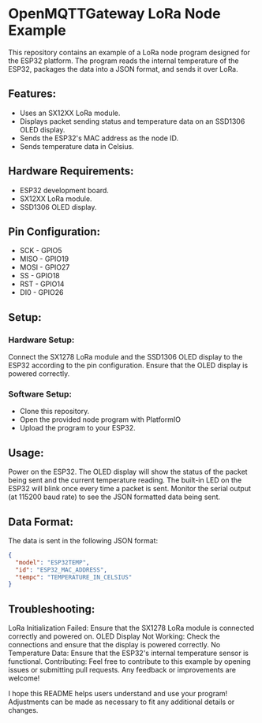 # OpenMQTTGateway LoRa Node Example
This repository contains an example of a LoRa node program designed for the ESP32 platform. The program reads the internal temperature of the ESP32, packages the data into a JSON format, and sends it over LoRa.

## Features:
* Uses an SX12XX LoRa module.
* Displays packet sending status and temperature data on an SSD1306 OLED display.
* Sends the ESP32's MAC address as the node ID.
* Sends temperature data in Celsius.

## Hardware Requirements:
* ESP32 development board.
* SX12XX LoRa module.
* SSD1306 OLED display.

## Pin Configuration:
* SCK  - GPIO5
* MISO - GPIO19
* MOSI - GPIO27
* SS   - GPIO18
* RST  - GPIO14
* DI0  - GPIO26

## Setup:
### Hardware Setup:

Connect the SX1278 LoRa module and the SSD1306 OLED display to the ESP32 according to the pin configuration.
Ensure that the OLED display is powered correctly.

### Software Setup:

* Clone this repository.
* Open the provided node program with PlatformIO
* Upload the program to your ESP32.

## Usage:
Power on the ESP32.
The OLED display will show the status of the packet being sent and the current temperature reading.
The built-in LED on the ESP32 will blink once every time a packet is sent.
Monitor the serial output (at 115200 baud rate) to see the JSON formatted data being sent.

## Data Format:
The data is sent in the following JSON format:

```json
{
  "model": "ESP32TEMP",
  "id": "ESP32_MAC_ADDRESS",
  "tempc": "TEMPERATURE_IN_CELSIUS"
}
```

## Troubleshooting:
LoRa Initialization Failed: Ensure that the SX1278 LoRa module is connected correctly and powered on.
OLED Display Not Working: Check the connections and ensure that the display is powered correctly.
No Temperature Data: Ensure that the ESP32's internal temperature sensor is functional.
Contributing:
Feel free to contribute to this example by opening issues or submitting pull requests. Any feedback or improvements are welcome!

I hope this README helps users understand and use your program! Adjustments can be made as necessary to fit any additional details or changes.